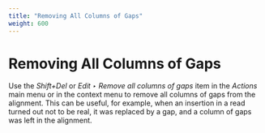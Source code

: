 ```yaml
---
title: "Removing All Columns of Gaps"
weight: 600
---
```



# Removing All Columns of Gaps

Use the _Shift+Del_ or _Edit ‣ Remove all columns of gaps_ item in the _Actions_ main menu or in the context menu to remove all columns of gaps from the alignment. This can be useful, for example, when an insertion in a read turned out not to be real, it was replaced by a gap, and a column of gaps was left in the alignment.
